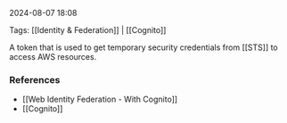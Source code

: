 
2024-08-07 18:08

Tags: [[Identity & Federation]] | [[Cognito]]

A token that is used to get temporary security credentials from [[STS]] to access AWS resources.

### References
- [[Web Identity Federation - With Cognito]]
- [[Cognito]]

